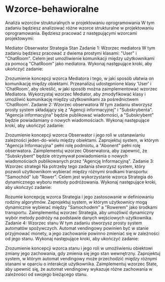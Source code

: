 # Wzorce-behawioralne
Analiza wzorców strukturalnych w projektowaniu oprogramowania
W tym zadaniu będziesz analizować różne wzorce strukturalne w projektowaniu oprogramowania. Będziesz pracować z następującymi wzorcami projektowymi:

Mediator
Obserwator
Strategia
Stan
Zadanie 1: Wzorzec mediatora
W tym zadaniu będziesz pracować z dwiema prostymi klasami: "User" i "ChatRoom". Celem jest umożliwienie komunikacji między użytkownikami za pomocą "ChatRoom" jako mediatora. Wykonaj następujące kroki, aby ukończyć zadanie:

Zrozumienie koncepcji wzorca Mediatora i tego, w jaki sposób ułatwia on komunikację między obiektami.
Przeanalizuj udostępnione klasy 'User' i 'ChatRoom', aby określić, w jaki sposób można zaimplementować wzorzec Mediatora.
Wykorzystaj wzorzec Mediator, aby zmodyfikować klasy i umożliwić komunikację między użytkownikami za pośrednictwem 'ChatRoom'.
Zadanie 2: Wzorzec obserwatora
W tym zadaniu stworzysz prosty system składający się z "Agencji informacyjnej" i "Subskrybenta". "Agencja informacyjna" będzie publikować wiadomości, a "Subskrybent" będzie powiadamiany o nowych wiadomościach. Wykonaj następujące kroki, aby ukończyć zadanie:

Zrozumienie koncepcji wzorca Obserwator i jego roli w ustanawianiu zależności jeden-do-wielu między obiektami.
Zaprojektuj system, w którym "Agencja Informacyjna" pełni rolę podmiotu, a "Abonent" pełni rolę obserwatora.
Zaimplementuj wzorzec Obserwatora, aby zapewnić, że "Subskrybent" będzie otrzymywał powiadomienia o nowych wiadomościach publikowanych przez "Agencję Informacyjną".
Zadanie 3: Wzorzec strategii
Na potrzeby tego zadania stworzysz system, który pozwoli użytkownikom wybierać między różnymi środkami transportu: "Samochód" lub "Rower". Celem jest wykorzystanie wzorca Strategia do dynamicznego wyboru metody podróżowania. Wykonaj następujące kroki, aby ukończyć zadanie:

Rozumie koncepcję wzorca Strategia i jego zastosowanie w definiowaniu rodziny algorytmów.
Zaprojektuj system, w którym użytkownicy mogą dynamicznie wybierać między "Samochodem" a "Rowerem" jako środkami transportu.
Zaimplementuj wzorzec Strategia, aby umożliwić dynamiczny wybór metody podróży na podstawie danych wejściowych użytkownika.
Zadanie 4: Wzorzec stanu
W tym zadaniu stworzysz prosty system automatów spożywczych. Automat vendingowy powinien być w stanie przyjmować monety, a jego zachowanie powinno zmieniać się w zależności od jego stanu. Wykonaj następujące kroki, aby ukończyć zadanie:

Zrozumienie koncepcji wzorca stanu i jego roli w umożliwieniu obiektowi zmiany jego zachowania, gdy zmienia się jego stan wewnętrzny.
Zaprojektuj system, w którym automat vendingowy może przechodzić między różnymi stanami w oparciu o interakcje użytkownika.
Zaimplementuj wzorzec State, aby upewnić się, że automat vendingowy wykazuje różne zachowania w zależności od swojego bieżącego stanu.
